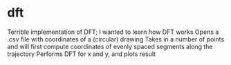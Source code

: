 # dft
Terrible implementation of DFT; I wanted to learn how DFT works
Opens a .csv file with coordinates of a (circular) drawing
Takes in a number of points and will first compute coordinates of evenly spaced segments along the trajectory
Performs DFT for x and y, and plots result